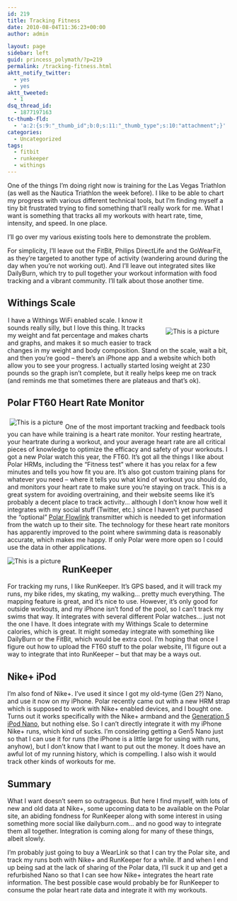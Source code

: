 ```yaml
---
id: 219
title: Tracking Fitness
date: 2010-08-04T11:36:23+00:00
author: admin

layout: page
sidebar: left
guid: princess_polymath/?p=219
permalink: /tracking-fitness.html
aktt_notify_twitter:
  - yes
  - yes
aktt_tweeted:
  - 1
dsq_thread_id:
  - 1877197163
tc-thumb-fld:
  - 'a:2:{s:9:"_thumb_id";b:0;s:11:"_thumb_type";s:10:"attachment";}'
categories:
  - Uncategorized
tags:
  - fitbit
  - runkeeper
  - withings
---
```

One of the things I&#8217;m doing right now is training for the Las Vegas Triathlon (as well as the Nautica Triathlon the week before). I like to be able to chart my progress with various different technical tools, but I&#8217;m finding myself a tiny bit frustrated trying to find something that&#8217;ll really work for me. What I want is something that tracks all my workouts with heart rate, time, intensity, and speed. In one place. 

I&#8217;ll go over my various existing tools here to demonstrate the problem. 

For simplicity, I&#8217;ll leave out the FitBit, Philips DirectLife and the GoWearFit, as they&#8217;re targeted to another type of activity (wandering around during the day when you&#8217;re not working out). And I&#8217;ll leave out integrated sites like DailyBurn, which try to pull together your workout information with food tracking and a vibrant community. I&#8217;ll talk about those another time.

## Withings Scale 

[<img alt="This is a picture" border="0" src="http://ecx.images-amazon.com/images/I/314xnDWG2rL._SL500_AA300_.jpg" class="grouped_elements" rel="tc-fancybox-group219" align="right" hspace="25" vspace="25" />](http://www.amazon.com/gp/product/B002JE2PSA?ie=UTF8&tag=triathalongwi-20&linkCode=as2&camp=1789&creative=390957&creativeASIN=B002JE2PSA) <img alt="This is a picture" src="http://www.assoc-amazon.com/e/ir?t=triathalongwi-20&#038;l=as2&#038;o=1&#038;a=B002JE2PSA" width="1" height="1" border="0" alt="This is a picture" style="border:none !important; margin:0px !important;" />I have a Withings WiFi enabled scale. I know it sounds really silly, but I love this thing. It tracks my weight and fat percentage and makes charts and graphs, and makes it so much easier to track changes in my weight and body composition. Stand on the scale, wait a bit, and then you&#8217;re good &#8211; there&#8217;s an iPhone app and a website which both allow you to see your progress. I actually started losing weight at 230 pounds so the graph isn&#8217;t complete, but it really helps keep me on track (and reminds me that sometimes there are plateaus and that&#8217;s ok).



## Polar FT60 Heart Rate Monitor 

[<img alt="This is a picture" border="0" src="http://ecx.images-amazon.com/images/I/41OlDE6IRQL._SL500_AA300_.jpg" class="grouped_elements" rel="tc-fancybox-group219" align="left" hspace="5" vspace="5" />](http://www.amazon.com/gp/product/B001F0PVNA?ie=UTF8&tag=triathalongwi-20&linkCode=as2&camp=1789&creative=390957&creativeASIN=B001F0PVNA)<img alt="This is a picture" src="http://www.assoc-amazon.com/e/ir?t=triathalongwi-20&#038;l=as2&#038;o=1&#038;a=B001F0PVNA" width="1" height="1" border="0" alt="This is a picture" style="border:none !important; margin:0px !important;" />
  
One of the most important tracking and feedback tools you can have while training is a heart rate monitor. Your resting heartrate, your heartrate during a workout, and your average heart rate are all critical pieces of knowledge to optimize the efficacy and safety of your workouts. I got a new Polar watch this year, the FT60. It&#8217;s got all the things I like about Polar HRMs, including the &#8220;Fitness test&#8221; where it has you relax for a few minutes and tells you how fit you are. It&#8217;s also got custom training plans for whatever you need &#8211; where it tells you what kind of workout you should do, and monitors your heart rate to make sure you&#8217;re staying on track. This is a great system for avoiding overtraining, and their website seems like it&#8217;s probably a decent place to track activity&#8230; although I don&#8217;t know how well it integrates with my social stuff (Twitter, etc.) since I haven&#8217;t yet purchased the &#8220;optional&#8221; [Polar Flowlink](http://www.amazon.com/gp/product/B001EO6YS8?ie=UTF8&tag=triathalongwi-20&linkCode=as2&camp=1789&creative=390957&creativeASIN=B001EO6YS8) transmitter which is needed to get information from the watch up to their site. The technology for these heart rate monitors has apparently improved to the point where swimming data is reasonably accurate, which makes me happy. If only Polar were more open so I could use the data in other applications. 

<img alt="This is a picture" src="http://static1.runkeeper.com/build/1227/static/kronos/images/no-profile-pic_sm.jpg?" align="left" valign="bottom" />
  


## RunKeeper 

For tracking my runs, I like RunKeeper. It&#8217;s GPS based, and it will track my runs, my bike rides, my skating, my walking&#8230; pretty much everything. The mapping feature is great, and it&#8217;s nice to use. However, it&#8217;s only good for outside workouts, and my iPhone isn&#8217;t fond of the pool, so I can&#8217;t track my swims that way. It integrates with several different Polar watches&#8230; just not the one I have. It does integrate with my Withings Scale to determine calories, which is great. It might someday integrate with something like DailyBurn or the FitBit, which would be extra cool. I&#8217;m hoping that once I figure out how to upload the FT60 stuff to the polar website, I&#8217;ll figure out a way to integrate that into RunKeeper &#8211; but that may be a ways out.
  


## Nike+ iPod 

I&#8217;m also fond of Nike+. I&#8217;ve used it since I got my old-tyme (Gen 2?) Nano, and use it now on my iPhone. Polar recently came out with a new HRM strap which is supposed to work with Nike+ enabled devices, and I bought one. Turns out it works specifically with the Nike+ armband and the [Generation 5 iPod Nano](http://www.amazon.com/gp/product/B002ONBP96?ie=UTF8&tag=triathalongwi-20&linkCode=as2&camp=1789&creative=390957&creativeASIN=B002ONBP96), but nothing else. So I can&#8217;t directly integrate it with my iPhone Nike+ runs, which kind of sucks. I&#8217;m considering getting a Gen5 Nano just so that I can use it for runs (the iPhone is a little large for using with runs, anyhow), but I don&#8217;t know that I want to put out the money. It does have an awful lot of my running history, which is compelling. I also wish it would track other kinds of workouts for me.

## Summary 

What I want doesn&#8217;t seem so outrageous. But here I find myself, with lots of new and old data at Nike+, some upcoming data to be available on the Polar site, an abiding fondness for RunKeeper along with some interest in using something more social like dailyburn.com&#8230; and no good way to integrate them all together. Integration is coming along for many of these things, albeit slowly.

I&#8217;m probably just going to buy a WearLink so that I can try the Polar site, and track my runs both with Nike+ and RunKeeper for a while. If and when I end up being sad at the lack of sharing of the Polar data, I&#8217;ll suck it up and get a refurbished Nano so that I can see how Nike+ integrates the heart rate information. The best possible case would probably be for RunKeeper to consume the polar heart rate data and integrate it with my workouts.